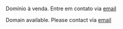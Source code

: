 Domínio à venda. Entre em contato via [email](mailto:coders@pelegrini.ca)

Domain available. Please contact via [email](mailto:coders@pelegrini.ca)
